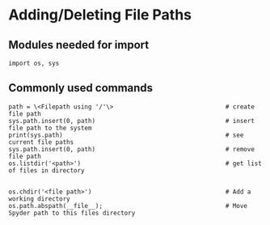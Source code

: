 # Adding/Deleting File Paths

## Modules needed for import

    import os, sys
    
## Commonly used commands

    path = \<Filepath using '/'\>                               # create file path
    sys.path.insert(0, path)                                    # insert file path to the system
    print(sys.path)                                             # see current file paths
    sys.path.insert(0, path)                                    # remove file path
    os.listdir('<path>')                                        # get list of files in directory
    
    
    os.chdir('<file path>')                                     # Add a working directory
    os.path.abspath(__file__);                                  # Move Spyder path to this files directory    


